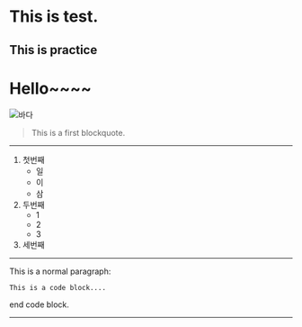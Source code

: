 This is test.
=============
This is practice
----------------
# Hello~~~~

![바다](https://cdn.pixabay.com/photo/2020/08/17/13/24/sea-5495381__340.jpg)

>This is a first blockquote.
* * *
1. 첫번째
   * 일
   * 이
   * 삼
2. 두번째
   * 1
   * 2
   * 3
3. 세번째
* * *
This is a normal paragraph:

    This is a code block....

end code block.
* * *